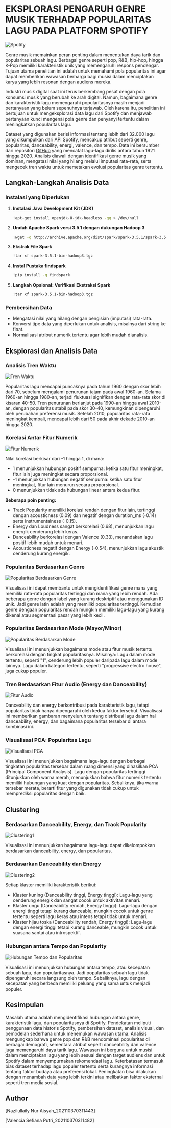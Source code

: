 # **EKSPLORASI PENGARUH GENRE MUSIK TERHADAP POPULARITAS LAGU PADA PLATFORM SPOTIFY**

![Spotify](assets/Spotify.jpg)

Genre musik memainkan peran penting dalam menentukan daya tarik dan popularitas sebuah lagu. Berbagai genre seperti pop, R&B, hip-hop, hingga K-Pop memiliki karakteristik unik yang memengaruhi respons pendengar. Tujuan utama penelitian ini adalah untuk memahami pola popularitas ini agar dapat memberikan wawasan berharga bagi musisi dalam menciptakan karya yang lebih resonan dengan audiens mereka.

Industri musik digital saat ini terus berkembang pesat dengan pola konsumsi musik yang berubah ke arah digital. Namun, bagaimana genre dan karakteristik lagu memengaruhi popularitasnya masih menjadi pertanyaan yang belum sepenuhnya terjawab. Oleh karena itu, penelitian ini bertujuan untuk mengeksplorasi data lagu dari Spotify dan menjawab pertanyaan kunci mengenai pola genre dan penyanyi tertentu dalam meningkatkan popularitas lagu.

Dataset yang digunakan berisi informasi tentang lebih dari 32.000 lagu yang dikumpulkan dari API Spotify, mencakup atribut seperti genre, popularitas, danceability, energi, valence, dan tempo. Data ini bersumber dari repositori [GitHub](https://github.com/rfordatascience/tidytuesday/blob/master/data/2020/2020-01-21/readme.md) yang mencatat lagu-lagu dirilis antara tahun 1921 hingga 2020. Analisis diawali dengan identifikasi genre musik yang dominan, mengatasi nilai yang hilang melalui imputasi rata-rata, serta mengecek tren waktu untuk memetakan evolusi popularitas genre tertentu.

## **Langkah-Langkah Analisis Data**
### **Instalasi yang Diperlukan**
1. **Instalasi Java Development Kit (JDK)**
    ```bash
    !apt-get install openjdk-8-jdk-headless -qq > /dev/null
    ```
2. **Unduh Apache Spark versi 3.5.1 dengan dukungan Hadoop 3**
    ```bash
    !wget -q http://archive.apache.org/dist/spark/spark-3.5.1/spark-3.5.1-bin-hadoop3.tgz
    ```
3. **Ekstrak File Spark**
    ```bash
    !tar xf spark-3.5.1-bin-hadoop3.tgz
    ```
4. **Instal Pustaka findspark**
    ```bash
    !pip install -q findspark
    ```
5. **Langkah Opsional: Verifikasi Ekstraksi Spark**
   ```bash
   !tar xf spark-3.5.1-bin-hadoop3.tgz
    ```
### **Pembersihan Data**
- Mengatasi nilai yang hilang dengan pengisian (imputasi) rata-rata.
- Konversi tipe data yang diperlukan untuk analisis, misalnya dari string ke float.
- Normalisasi atribut numerik tertentu agar lebih mudah dianalisis.

## **Eksplorasi dan Analisis Data**
### **Analisis Tren Waktu**
![Tren Waktu](assets/Tren%20Waktu.png)

Popularitas lagu mencapai puncaknya pada tahun 1960 dengan skor lebih dari 70, sebelum mengalami penurunan tajam pada awal 1960-an. Selama 1960-an hingga 1980-an, terjadi fluktuasi signifikan dengan rata-rata skor di kisaran 40-50. Tren penurunan berlanjut pada 1990-an hingga awal 2010-an, dengan popularitas stabil pada skor 30-40, kemungkinan dipengaruhi oleh perubahan preferensi musik. Setelah 2010, popularitas rata-rata meningkat kembali, mencapai lebih dari 50 pada akhir dekade 2010-an hingga 2020.

### **Korelasi Antar Fitur Numerik**
![Fitur Numerik](assets/Korelasi%20Antar%20Fitur%20Numerik.png)

Nilai korelasi berkisar dari -1 hingga 1, di mana:
- 1 menunjukkan hubungan positif sempurna: ketika satu fitur meningkat, fitur lain juga meningkat secara proporsional.
- -1 menunjukkan hubungan negatif sempurna: ketika satu fitur meningkat, fitur lain menurun secara proporsional.
- 0 menunjukkan tidak ada hubungan linear antara kedua fitur.

**Beberapa poin penting:**
- Track Popularity memiliki korelasi rendah dengan fitur lain, tertinggi dengan acousticness (0.09) dan negatif dengan duration_ms (-0.14) serta instrumentalness (-0.15).
- Energy dan Loudness sangat berkorelasi (0.68), menunjukkan lagu energik cenderung lebih keras.
- Danceability berkorelasi dengan Valence (0.33), menandakan lagu positif lebih mudah untuk menari.
- Acousticness negatif dengan Energy (-0.54), menunjukkan lagu akustik cenderung kurang energik.

### **Popularitas Berdasarkan Genre**
![Popularitas Berdasarkan Genre](assets/Popularitas%20Berdasarkan%20Genre.png)

Visualisasi ini dapat membantu untuk mengidentifikasi genre mana yang memiliki rata-rata popularitas tertinggi dan mana yang lebih rendah. Ada beberapa genre dengan label yang kurang deskriptif atau menggunakan ID unik.
Jadi genre latin adalah yang memiliki popularitas tertinggi. Kemudian genre dengaan popularitas rendah mungkin memiliki lagu-lagu yang kurang dikenal atau segmentasi pasar yang lebih kecil.

### **Popularitas Berdasarkan Mode (Mayor/Minor)**
![Popularitas Berdasarkan Mode](assets/Popularitas%20Berdasarkan%20Mode.png)

Visualisasi ini menunjukkan bagaimana mode atau fitur musik tertentu berkorelasi dengan tingkat popularitasnya. Misalnya: Lagu dalam mode tertentu, seperti "1", cenderung lebih populer daripada lagu dalam mode lainnya. Lagu dalam kategori tertentu, seperti "progressive electro house", juga cukup populer.

### **Tren Berdasarkan Fitur Audio (Energy dan Danceability)**
![Fitur Audio](assets/Tren%20Berdasarkan%20Fitur%20Audio.png)

Danceability dan energy berkontribusi pada karakteristik lagu, tetapi popularitas tidak hanya dipengaruhi oleh kedua faktor tersebut. Visualisasi ini memberikan gambaran menyeluruh tentang distribusi lagu dalam hal danceability, energy, dan bagaimana popularitas tersebar di antara kombinasi ini.

### **Visualisasi PCA: Popularitas Lagu**
![Visualisasi PCA](assets/Visualisasi%20PCA.png)

Visualisasi ini menunjukkan bagaimana lagu-lagu dengan berbagai tingkatan popularitas tersebar dalam ruang dimensi yang dihasilkan PCA (Principal Component Analysis). Lagu dengan popularitas tertinggi ditunjukkan oleh warna merah, menunjukkan bahwa fitur numerik tertentu memiliki hubungan yang kuat dengan popularitas. Sebaliknya, jika warna tersebar merata, berarti fitur yang digunakan tidak cukup untuk memprediksi popularitas dengan baik.

## **Clustering**
### **Berdasarkan Danceability, Energy, dan Track Popularity**
![Clustering1](assets/Clustering%20Berdasarkan%20danceability,%20energy,%20dan%20popularitas.png)

Visualisasi ini menunjukkan bagaimana lagu-lagu dapat dikelompokkan berdasarkan danceability, energy, dan popularitas.

### **Berdasarkan Danceability dan Energy**
![Clustering2](assets/Clustering%20Berdasarkan%20Danceability%20dan%20Energy.png)

Setiap klaster memiliki karakteristik berikut:
- Klaster kuning (Danceability tinggi, Energy tinggi): Lagu-lagu yang cenderung energik dan sangat cocok untuk aktivitas menari.
- Klaster ungu (Danceability rendah, Energy tinggi): Lagu-lagu dengan energi tinggi tetapi kurang danceable, mungkin cocok untuk genre tertentu seperti lagu keras atau intens tetapi tidak untuk menari.
- Klaster hijau toska (Danceability rendah, Energy tinggi): Lagu-lagu dengan energi tinggi tetapi kurang danceable, mungkin cocok untuk suasana santai atau introspektif.

### **Hubungan antara Tempo dan Popularity**
![Hubungan Tempo dan Popularitas](assets/Hubungan%20antara%20Tempo%20dan%20Popularitas.png)

Visualisasi ini menunjukkan hubungan antara tempo, atau kecepatan sebuah lagu, dan popularitasnya. Jadi popularitas sebuah lagu tidak dipengaruhi secara langsung oleh tempo. Sebaliknya, lagu dengan kecepatan yang berbeda memiliki peluang yang sama untuk menjadi populer.

## Kesimpulan
Masalah utama adalah mengidentifikasi hubungan antara genre, karakteristik lagu, dan popularitasnya di Spotify. Pendekatan meliputi penggunaan data historis Spotify, pembersihan dataset, analisis visual, dan pemodelan sederhana untuk menemukan wawasan utama. Analisis mengungkap bahwa genre pop dan R&B mendominasi popularitas di berbagai demografi, sementara atribut seperti danceability dan valence juga memengaruhi daya tarik lagu. Wawasan ini berguna untuk musisi dalam menciptakan lagu yang lebih sesuai dengan target audiens dan untuk Spotify dalam menyempurnakan rekomendasi lagu. Keterbatasan termasuk bias dataset terhadap lagu populer tertentu serta kurangnya informasi tentang faktor budaya atau preferensi lokal. Peningkatan bisa dilakukan dengan menambah data yang lebih terkini atau melibatkan faktor eksternal seperti tren media sosial.

## Author
[Nazilullaily Nur Aisyah_202110370311443]

[Valencia Sefiana Putri_202110370311482]
